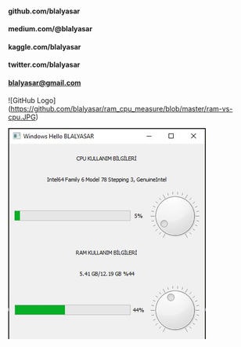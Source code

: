#### github.com/blalyasar
#### medium.com/@blalyasar
#### kaggle.com/blalyasar
#### twitter.com/blalyasar
#### blalyasar@gmail.com

![GitHub Logo] (https://github.com/blalyasar/ram_cpu_measure/blob/master/ram-vs-cpu.JPG)

![alt text](https://github.com/blalyasar/ram_cpu_measure/blob/master/ram-vs-cpu.JPG "Logo Title Text 1")


